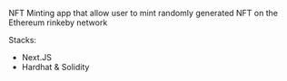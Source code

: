 NFT Minting app that allow user to mint randomly generated NFT on the Ethereum rinkeby network

Stacks:
- Next.JS
- Hardhat & Solidity
